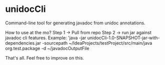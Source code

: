 # unidocCli
Command-line tool for generating javadoc from unidoc annotations. 

How to use at the mo? 
Step 1 -> Pull from repo
Step 2 -> run jar against javadoc cli features. Example: 'java -jar unidocCli-1.0-SNAPSHOT-jar-with-dependencies.jar -sourcepath ~/IdeaProjects/testProject/src/main/java org.test.package -d ~/javadocOutputFile


That's all. 
Feel free to improve on this. 

